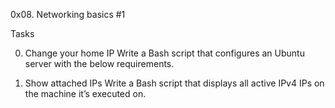 0x08. Networking basics #1

Tasks

0. Change your home IP
Write a Bash script that configures an Ubuntu server with the below requirements.

1. Show attached IPs
Write a Bash script that displays all active IPv4 IPs on the machine it’s executed on.
